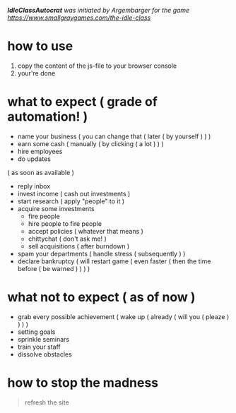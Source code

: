 _**IdleClassAutocrat** was initiated by Argembarger for the game <https://www.smallgraygames.com/the-idle-class>_

# how to use
1. copy the content of the js-file to your browser console
2. your're done

# what to expect ( grade of automation! )
+ name your business ( you can change that ( later ( by yourself ) ) )
+ earn some cash ( manually ( by clicking ( a lot ) ) )
+ hire employees
+ do updates

( as soon as available )
+ reply inbox
+ invest income ( cash out investments )
+ start research ( apply "people" to it )
+ acquire some investments
    + fire people
    + hire people to fire people
    + accept policies ( whatever that means )
    + chittychat ( don't ask me! )
    + sell acquisitions ( after burndown )
+ spam your departments ( handle stress ( subsequently ) )
+ declare bankruptcy ( will restart game ( even faster ( then the time before ( be warned ) ) ) )

# what not to expect ( as of now )
+ grab every possible achievement ( wake up ( already ( will you ( pleaze ) ) ) )
+ setting goals
+ sprinkle seminars
+ train your staff
+ dissolve obstacles

# how to stop the madness
> refresh the site
